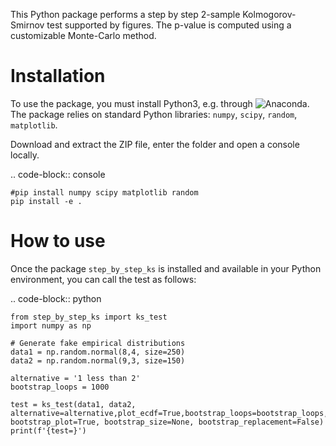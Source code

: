 This Python package performs a step by step 2-sample Kolmogorov-Smirnov test supported by figures. The p-value is computed using a customizable Monte-Carlo method. 

Installation
============

To use the package, you must install Python3, e.g. through ![Anaconda](https://www.anaconda.com/download). The package relies on standard Python libraries: `numpy`, `scipy`, `random`, `matplotlib`.

Download and extract the ZIP file, enter the folder and open a console locally.

.. code-block:: console

	#pip install numpy scipy matplotlib random
	pip install -e .


How to use
==========

Once the package `step_by_step_ks` is installed and available in your Python environment, you can call the test as follows:

.. code-block:: python

	from step_by_step_ks import ks_test
	import numpy as np

	# Generate fake empirical distributions
	data1 = np.random.normal(8,4, size=250)
    data2 = np.random.normal(9,3, size=150)

    alternative = '1 less than 2'
    bootstrap_loops = 1000

    test = ks_test(data1, data2, alternative=alternative,plot_ecdf=True,bootstrap_loops=bootstrap_loops, bootstrap_plot=True, bootstrap_size=None, bootstrap_replacement=False)
    print(f'{test=}')